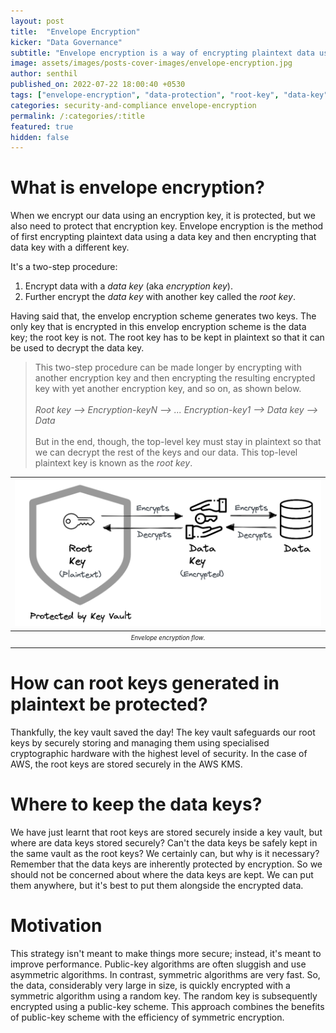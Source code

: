 ```yaml
---
layout: post
title:  "Envelope Encryption"
kicker: "Data Governance"
subtitle: "Envelope encryption is a way of encrypting plaintext data using a key and then encrypting that key using an another key. This strategy is intended not just to make things more secure but also to enhance performance."
image: assets/images/posts-cover-images/envelope-encryption.jpg
author: senthil
published_on: 2022-07-22 18:00:40 +0530
tags: ["envelope-encryption", "data-protection", "root-key", "data-key"]
categories: security-and-compliance envelope-encryption
permalink: /:categories/:title
featured: true
hidden: false
---
```


# What is envelope encryption?
When we encrypt our data using an encryption key, it is protected, but we also need to protect that encryption key. Envelope encryption is the method of first encrypting plaintext data using a data key and then encrypting that data key with a different key.

It's a two-step procedure:

1. Encrypt data with a *data key* (aka *encryption key*).
2. Further encrypt the *data key* with another key called the *root key*.

Having said that, the envelop encryption scheme generates two keys. The only key that is encrypted in this envelop encryption scheme is the data key; the root key is not. The root key has to be kept in plaintext so that it can be used to decrypt the data key.

> This two-step procedure can be made longer by encrypting with another encryption key and then encrypting the resulting encrypted key with yet another encryption key, and so on, as shown below.<br><br>*Root key --> Encryption-keyN --> ... Encryption-key1 --> Data key --> Data*<br><br>But in the end, though, the top-level key must stay in plaintext so that we can decrypt the rest of the keys and our data. This top-level plaintext key is known as the *root key*.

|![Envelope encryption flow.](/assets/images/posts/envelope-encryption.png)|
|:-:|
|<sub><sup>*Envelope encryption flow.*</sup></sub>|

# How can root keys generated in plaintext be protected?
Thankfully, the key vault saved the day! The key vault safeguards our root keys by securely storing and managing them using specialised cryptographic hardware with the highest level of security. In the case of AWS, the root keys are stored securely in the AWS KMS.

# Where to keep the data keys?
We have just learnt that root keys are stored securely inside a key vault, but where are data keys stored securely? Can't the data keys be safely kept in the same vault as the root keys? We certainly can, but why is it necessary? Remember that the data keys are inherently protected by encryption. So we should not be concerned about where the data keys are kept. We can put them anywhere, but it's best to put them alongside the encrypted data.

# Motivation
This strategy isn't meant to make things more secure; instead, it's meant to improve performance. Public-key algorithms are often sluggish and use asymmetric algorithms. In contrast, symmetric algorithms are very fast. So, the data, considerably very large in size, is quickly encrypted with a symmetric algorithm using a random key. The random key is subsequently encrypted using a public-key scheme. This approach combines the benefits of public-key scheme with the efficiency of symmetric encryption.